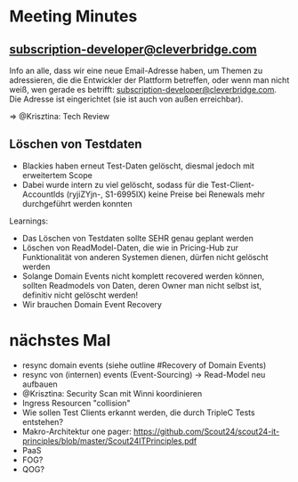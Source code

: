 # Meeting Minutes

## subscription-developer@cleverbridge.com

Info an alle, dass wir eine neue Email-Adresse haben, um Themen zu adressieren, 
die die Entwickler der Plattform betreffen, oder wenn man nicht weiß, wen gerade es betrifft: subscription-developer@cleverbridge.com.
Die Adresse ist eingerichtet (sie ist auch von außen erreichbar).

=> @Krisztina: Tech Review

## Löschen von Testdaten

- Blackies haben erneut Test-Daten gelöscht, diesmal jedoch mit erweitertem Scope
- Dabei wurde intern zu viel gelöscht, sodass für die Test-Client-AccountIds (ryjiZYjn-, S1-6995IX) keine Preise bei Renewals mehr durchgeführt werden konnten

Learnings:

- Das Löschen von Testdaten sollte SEHR genau geplant werden
- Löschen von ReadModel-Daten, die wie in Pricing-Hub zur Funktionalität von anderen Systemen dienen, dürfen nicht gelöscht werden
- Solange Domain Events nicht komplett recovered werden können, sollten Readmodels von Daten, deren Owner man nicht selbst ist, definitiv nicht gelöscht werden!
- Wir brauchen Domain Event Recovery

# nächstes Mal

- resync domain events (siehe outline #Recovery of Domain Events)
- resync von (internen) events (Event-Sourcing) -> Read-Model neu aufbauen
- @Krisztina: Security Scan mit Winni koordinieren
- Ingress Resourcen "collision"
- Wie sollen Test Clients erkannt werden, die durch TripleC Tests entstehen?
- Makro-Architektur one pager: https://github.com/Scout24/scout24-it-principles/blob/master/Scout24ITPrinciples.pdf
- PaaS
- FOG?
- QOG?
